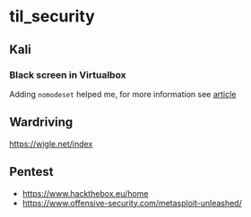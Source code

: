 # til_security

## Kali

### Black screen in Virtualbox

Adding `nomodeset` helped me, for more information see [article](https://community.linuxmint.com/tutorial/view/842)

## Wardriving

https://wigle.net/index

## Pentest

* https://www.hackthebox.eu/home
* https://www.offensive-security.com/metasploit-unleashed/
